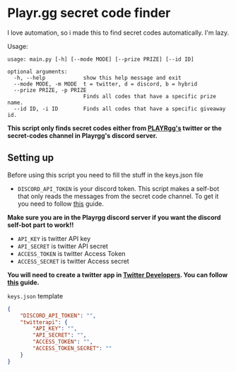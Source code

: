 # Playr.gg secret code finder
I love automation, so i made this to find secret codes automatically. I'm lazy.

Usage:
```
usage: main.py [-h] [--mode MODE] [--prize PRIZE] [--id ID]

optional arguments:
  -h, --help            show this help message and exit
  --mode MODE, -m MODE  t = twitter, d = discord, b = hybrid
  --prize PRIZE, -p PRIZE
                        Finds all codes that have a specific prize name.
  --id ID, -i ID        Finds all codes that have a specific giveaway id.
```

**This script only finds secret codes either from [PLAYRgg's](https://twitter.com/PLAYRgg) twitter or the secret-codes channel in Playrgg's discord server.**

## Setting up

Before using this script you need to fill the stuff in the keys.json file

* `DISCORD_API_TOKEN` is your discord token. This script makes a self-bot that only reads the messages from the secret code channel. To get it you need to follow [this](https://www.youtube.com/watch?v=YEgFvgg7ZPI) guide.

**Make sure you are in the Playrgg discord server if you want the discord self-bot part to work!!**

* `API_KEY` is twitter API key
* `API_SECRET` is twitter API secret
* `ACCESS_TOKEN` is twitter Access Token
* `ACCESS_SECRET` is twitter Access secret

**You will need to create a twitter app in [Twitter Developers](https://developer.twitter.com/en). You can follow [this](https://www.youtube.com/watch?v=ltG9Jsk3oa8) guide.**

`keys.json` template
```json
{
    "DISCORD_API_TOKEN": "",
    "twitterapi": {
        "API_KEY": "",
        "API_SECRET": "",
        "ACCESS_TOKEN": "",
        "ACCESS_TOKEN_SECRET": ""
    }
}
```
